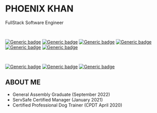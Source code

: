 # PHOENIX KHAN
FullStack Software Engineer

<br>

[![Generic badge](https://img.shields.io/badge/HTML-Expert-red.svg)](https://shields.io/)
[![Generic badge](https://img.shields.io/badge/CSS-Intermediate-orange.svg)](https://shields.io/)
[![Generic badge](https://img.shields.io/badge/JavaScript-Intermediate-yellow.svg)](https://shields.io/)
[![Generic badge](https://img.shields.io/badge/MongoDB-Beginner-green.svg)](https://shields.io/)
[![Generic badge](https://img.shields.io/badge/SQL-Beginner-yellow.svg)](https://shields.io/)
[![Generic badge](https://img.shields.io/badge/Python-Learning-orange.svg)](https://shields.io/)


<br>

[![Generic badge](https://img.shields.io/badge/UI-Beginner-gray.svg)](https://shields.io/)
[![Generic badge](https://img.shields.io/badge/React-Intermediate-lavander.svg)](https://shields.io/)
[![Generic badge](https://img.shields.io/badge/OOP-Beginner-pink.svg)](https://shields.io/)

## ABOUT ME

+ General Assembly Graduate (September 2022)
+ ServSafe Certified Manager (January 2021)
+ Certified Professional Dog Trainer (CPDT April 2020)

